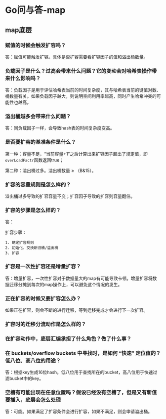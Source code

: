 # Go问与答-map

## map底层

### 赋值的时候会触发扩容吗？

答：赋值可能触发扩容。具体是否扩容需要看扩容因子的值和溢出桶数量。

### 负载因子是什么？过高会带来什么问题？它的变动会对哈希表操作带来什么影响吗？

答：负载因子是用于评估哈希表当前的时间复杂度，其与哈希表当前的键值对数、桶数量有关。如果负载因子越大，则说明空间利用率越高，同时产生哈希冲突的可能性也越高。

### 溢出桶越多会带来什么问题？

答：同负载因子一样，会导致hash表的时间复杂度变高。

### 是否要扩容的基准条件是什么？

第一种：容量不足，“当前容量+1”之后计算出来扩容因子超出了规定值，即`overLoadFactr`函数返回true；

第二种：溢出桶过多。溢出桶数量 ≥ （B&15）。

### 扩容的容量规则是怎么样的？

溢出桶过多导致的扩容容量不变；扩容因子导致的扩容则容量翻倍。

### 扩容的步骤是怎么样的？

答：

扩容步骤：

	1. 确定扩容规则
 	2. 初始化、交换新旧桶/溢出桶
 	3. 扩容

### 扩容是一次性扩容还是增量扩容？

答：增量扩容，一次性扩容对于数据量大的map有可能导致卡顿。增量扩容将数据迁移分摊到每次的map操作上，可以避免这个情况的发生。

### 正在扩容的时候又要扩容怎么办？

如果正在扩容，则会不断的进行迁移，等到迁移完成才会进行下一次扩容。

### 扩容时的迁移分流动作是怎么样的？



### 在扩容动作中，底层汇编承担了什么角色？做了什么事？



### 在 buckets/overflow buckets 中寻找时，是如何 “快速” 定位值的？低八位、高八位的用途？

答：根据key生成16位hash。低八位用于查找所在的bucket，高八位用于快速过滤bucket中的key。

### 空槽有可能出现在任意位置吗？假设已经没有空槽了，但是又有新值要插入，底层会怎么处理

答：可能。如果满足了扩容条件会进行扩容，如果不满足，则会申请溢出桶。

